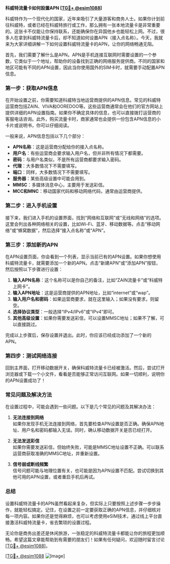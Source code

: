 **科威特流量卡如何設置APN [[TG💪+ @esim1088](https://t.me/s/esim1088)]**

科威特作为一个现代化的国家，近年来吸引了大量游客和商务人士。如果你计划前往科威特，或者已经在科威特旅行或工作，那么拥有一张本地流量卡是非常重要的。这张卡不仅能让你保持联系，还能确保你在异国他乡也能轻松上网。不过，很多人在拿到科威特流量卡后，却不知道如何设置APN（接入点名称）。今天，我就来为大家详细讲解一下如何设置科威特流量卡的APN，让你的网络畅通无阻。

首先，我们需要了解什么是APN。APN是手机连接互联网时需要设置的一个参数，它类似于一个地址，帮助你的设备找到正确的网络服务提供商。不同的国家和地区可能有不同的APN设置，因此当你使用国外的SIM卡时，就需要手动配置APN信息。

### **第一步：获取APN信息**

在开始设置之前，你需要知道科威特当地运营商提供的APN信息。常见的科威特运营商包括ZAIN、VIVA和OOREDOO等。这些运营商通常会在他们的官方网站上提供详细的APN设置指南。如果你不确定具体的信息，也可以直接拨打运营商的客服电话咨询。此外，购买流量卡时，商家通常也会提供一份包含APN信息的小卡片或说明书，你可以仔细阅读。

一般来说，APN信息包括以下几个部分：

- **APN名称**：这是运营商分配给你的接入点名称。
- **用户名**：有些运营商会要求输入用户名，但并非所有情况下都需要。
- **密码**：与用户名类似，不是所有运营商都要求输入密码。
- **代理**：大多数情况下不需要填写。
- **端口**：同样，大多数情况下不需要填写。
- **服务器**：某些高级设置中可能会用到。
- **MMSC**：多媒体消息中心，主要用于发送彩信。
- **MCC和MNC**：移动国家代码和移动网络代码，通常由运营商提供。

### **第二步：进入手机设置**

接下来，我们进入手机的设置界面，找到“网络和互联网”或“无线和网络”的选项。这里会列出各种网络相关的设置，比如Wi-Fi、蓝牙、移动数据等。点击“移动网络”或“蜂窝数据”，然后选择“接入点名称”或“APN”。

### **第三步：添加新的APN**

在APN设置页面，你会看到一个列表，显示当前已有的APN设置。如果你想使用科威特流量卡，就需要添加一个新的APN。点击“新建APN”或“添加APN”按钮，然后按照以下步骤进行设置：

1. **输入APN名称**：这个名称可以是你自己的备注，比如“ZAIN流量卡”或“科威特上网卡”。
2. **输入APN地址**：这是运营商提供的APN地址，比如“internet”或“wap”。
3. **输入用户名和密码**：如果运营商要求，就在这里输入；如果没有要求，则留空。
4. **选择协议类型**：一般选择“IPv4/IPv6”或“IPv4”即可。
5. **其他高级设置**：如果你需要发送彩信，可以设置MMSC地址；如果不了解，可以直接跳过。

完成以上步骤后，保存设置并退出。此时，你应该已经成功添加了一个新的APN。

### **第四步：测试网络连接**

回到主界面，打开移动数据开关，确保科威特流量卡已经被激活。然后，尝试打开浏览器或下载一个小文件，看看是否能够正常访问互联网。如果一切顺利，说明你的APN设置成功了！

### **常见问题及解决方法**

在设置过程中，可能会遇到一些问题。以下是几个常见的问题及其解决办法：

1. **无法连接到网络**  
   如果你发现手机无法连接到网络，首先要检查APN设置是否正确。确保APN地址、用户名和密码都输入无误。同时，确认移动数据开关是否已经打开。

2. **无法发送彩信**  
   如果你需要发送彩信，但始终失败，可能是MMSC地址设置不正确。可以联系运营商获取准确的MMSC地址，并重新设置。

3. **信号弱或断线频繁**  
   信号问题可能与地理位置有关，也可能是因为APN设置不匹配。尝试切换到其他可用的APN设置，或者重启手机后再试。

### **总结**

设置科威特流量卡的APN虽然看起来复杂，但实际上只要按照上述步骤一步步操作，就能轻松搞定。记住，在设置之前一定要获取正确的APN信息，并仔细核对每一项内容。如果你还是觉得麻烦，也可以考虑使用eSIM技术，通过线上平台直接激活科威特流量卡，省去繁琐的设置过程。

无论你是商务出差还是休闲旅游，一张稳定的科威特流量卡都能让你的旅程更加顺畅。希望这篇文章能帮助到有需要的朋友们！如果有任何疑问，欢迎随时留言讨论[[TG💪+ @esim1088](https://t.me/s/esim1088)]。

[[TG💪+ @esim1088](https://t.me/s/esim1088) ![Image](https://i.postimg.cc/4NQfJmqS/Snipaste-2025-05-13-00-14-12.png)]